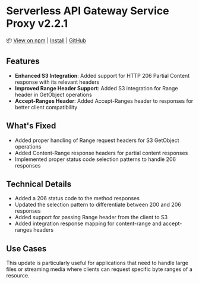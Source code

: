 # Serverless API Gateway Service Proxy v2.2.1

📦 [View on npm](https://www.npmjs.com/package/serverless-apigateway-service-proxy/v/2.2.1) | [Install](https://www.npmjs.com/package/serverless-apigateway-service-proxy) | [GitHub](https://github.com/crespowang/serverless-apigateway-service-proxy)

## Features

- **Enhanced S3 Integration**: Added support for HTTP 206 Partial Content response with its relevant headers
- **Improved Range Header Support**: Added S3 integration for Range header in GetObject operations
- **Accept-Ranges Header**: Added Accept-Ranges header to responses for better client compatibility

## What's Fixed

- Added proper handling of Range request headers for S3 GetObject operations
- Added Content-Range response headers for partial content responses
- Implemented proper status code selection patterns to handle 206 responses

## Technical Details

- Added a 206 status code to the method responses
- Updated the selection pattern to differentiate between 200 and 206 responses
- Added support for passing Range header from the client to S3
- Added integration response mapping for content-range and accept-ranges headers

## Use Cases

This update is particularly useful for applications that need to handle large files or streaming media where clients can request specific byte ranges of a resource.
